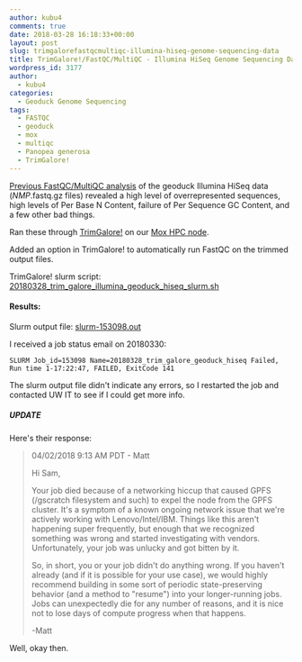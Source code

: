 ```yaml
---
author: kubu4
comments: true
date: 2018-03-28 16:18:33+00:00
layout: post
slug: trimgalorefastqcmultiqc-illumina-hiseq-genome-sequencing-data
title: TrimGalore!/FastQC/MultiQC - Illumina HiSeq Genome Sequencing Data
wordpress_id: 3177
author:
  - kubu4
categories:
  - Geoduck Genome Sequencing
tags:
  - FASTQC
  - geoduck
  - mox
  - multiqc
  - Panopea generosa
  - TrimGalore!
---
```


[Previous FastQC/MultiQC analysis](https://robertslab.github.io/sams-notebook/2018/03/28/fastqcmultiqc-illumina-hiseq-genome-sequencing-data.html) of the geoduck Illumina HiSeq data (_NMP_.fastq.gz files) revealed a high level of overrepresented sequences, high levels of Per Base N Content, failure of Per Sequence GC Content, and a few other bad things.

Ran these through [TrimGalore!](https://github.com/FelixKrueger/TrimGalore) on our [Mox HPC node](https://github.com/RobertsLab/hyak_mox/wiki).

Added an option in TrimGalore! to automatically run FastQC on the trimmed output files.

TrimGalore! slurm script: [20180328_trim_galore_illumina_geoduck_hiseq_slurm.sh](https://owl.fish.washington.edu/Athaliana/20180328_trim_galore_illumina_hiseq_geoduck/20180328_trim_galore_illumina_geoduck_hiseq_slurm.sh)



#### Results:



Slurm output file: [slurm-153098.out](https://owl.fish.washington.edu/Athaliana/20180328_trim_galore_illumina_hiseq_geoduck/slurm-153098.out)

I received a job status email on 20180330:

`SLURM Job_id=153098 Name=20180328_trim_galore_geoduck_hiseq Failed, Run time 1-17:22:47, FAILED, ExitCode 141`

The slurm output file didn't indicate any errors, so I restarted the job and contacted UW IT to see if I could get more info.



##### UPDATE



Here's their response:



<blockquote>
  04/02/2018 9:13 AM PDT - Matt
  
  Hi Sam,
  
  Your job died because of a networking hiccup that caused GPFS (/gscratch filesystem and such) to expel the node from the GPFS cluster. It's a symptom of a known ongoing network issue that we're actively working with Lenovo/Intel/IBM.   Things like this aren't happening super frequently, but enough that we recognized something was wrong and started investigating with vendors.  Unfortunately, your job was unlucky and got bitten by it.
  
  So, in short, you or your job didn't do anything wrong.  If you haven't already (and if it is possible for your use case), we would highly recommend building in some sort of periodic state-preserving behavior (and a method to "resume") into your longer-running jobs.  Jobs can unexpectedly die for any number of reasons, and it is nice not to lose days of compute progress when that happens.
  
  -Matt
</blockquote>



Well, okay then.
